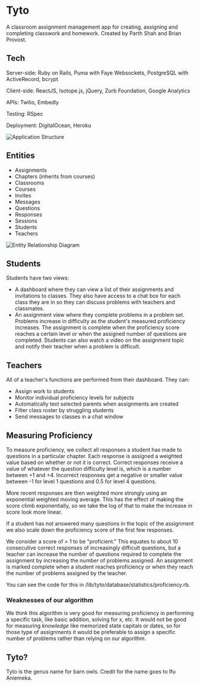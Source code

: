 Tyto
====

A classroom assignment management app for creating, assigning and completing classwork and homework. Created by Parth Shah and Brian Provost.

Tech
----
Server-side: Ruby on Rails, Puma with Faye Websockets, PostgreSQL with ActiveRecord, bcrypt

Client-side: ReactJS, Isotope.js, jQuery, Zurb Foundation, Google Analytics

APIs: Twilio, Embedly

Testing: RSpec

Deployment: DigitalOcean, Heroku

![Application Structure](https://raw.github.com/bmprovost/tyto/master/rails_server/app/assets/images/application.png "Application Structure")

Entities
--------
* Assignments
* Chapters (inherits from courses)
* Classrooms
* Courses
* Invites
* Messages
* Questions
* Responses
* Sessions
* Students
* Teachers

![Entity Relationship Diagram](https://raw.github.com/bmprovost/tyto/master/rails_server/app/assets/images/entities.png "Entity Relationship Diagram")

Students
--------
Students have two views:
* A dashboard where they can view a list of their assignments and invitations to classes. They also have access to a chat box for each class they are in so they can discuss problems with teachers and classmates.
* An assignment view where they complete problems in a problem set. Problems increase in difficulty as the student's measured proficiency increases. The assignment is complete when the proficiency score reaches a certain level or when the assigned number of questions are completed. Students can also watch a video on the assignment topic and notify their teacher when a problem is difficult.

Teachers
--------
All of a teacher's functions are performed from their dashboard. They can:
* Assign work to students
* Monitor individual proficiency levels for subjects
* Automatically text selected parents when assignments are created
* Filter class roster by struggling students
* Send messages to classes in a chat window

Measuring Proficiency
---------------------
To measure proficiency, we collect all responses a student has made to questions in a particular chapter. Each response is assigned a weighted value based on whether or not it is correct. Correct responses receive a value of whatever the question difficulty level is, which is a number between +1 and +4. Incorrect responses get a negative or smaller value between -1 for level 1 questions and 0.5 for level 4 questions.

More recent responses are then weighted more strongly using an exponential weighted moving average. This has the effect of making the score climb exponentially, so we take the log of that to make the increase in score look more linear.

If a student has not answered many questions in the topic of the assignment we also scale down the proficiency score of the first few responses.

We consider a score of > 1 to be "proficient." This equates to about 10 consecutive correct responses of increasingly difficult questions, but a teacher can increase the number of questions required to complete the assignment by increasing the number of problems assigned. An assignment is marked complete when a student reaches proficiency or when they reach the number of problems assigned by the teacher.

You can see the code for this in /lib/tyto/database/statistics/proficiency.rb.

### Weaknesses of our algorithm
We think this algorithm is very good for measuring proficiency in performing a specific task, like basic addition, solving for x, etc. It would not be good for measuring *knowledge* like memorized state capitals or dates, so for those type of assignments it would be preferable to assign a specific number of problems rather than relying on our algorithm.

Tyto?
-----
Tyto is the genus name for barn owls. Credit for the name goes to Ifu Aniemeka.
